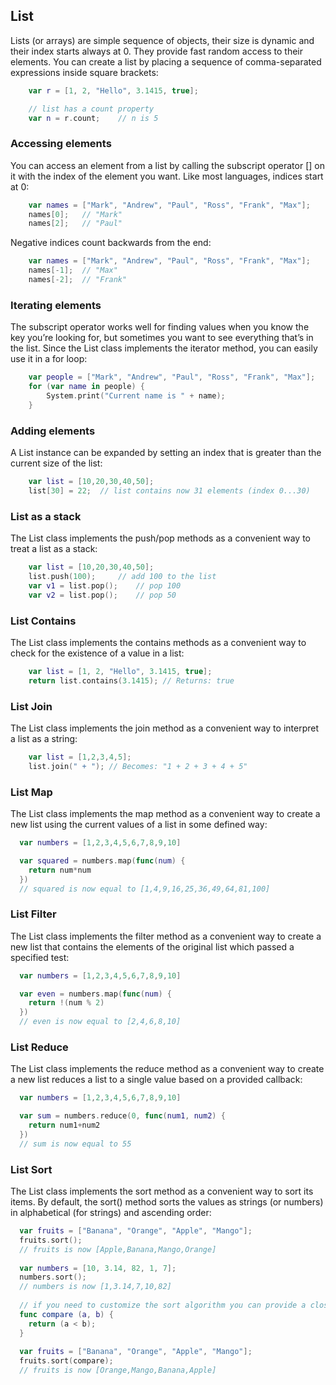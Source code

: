 ## List

Lists (or arrays) are simple sequence of objects, their size is dynamic and their index starts always at 0. They provide fast random access to their elements. You can create a list by placing a sequence of comma-separated expressions inside square brackets:

```swift
	var r = [1, 2, "Hello", 3.1415, true];

	// list has a count property
	var n = r.count;	// n is 5
```

### Accessing elements
You can access an element from a list by calling the subscript operator [] on it with the index of the element you want. Like most languages, indices start at 0:
			
```swift
	var names = ["Mark", "Andrew", "Paul", "Ross", "Frank", "Max"];
	names[0];	// "Mark"
	names[2];	// "Paul"
```

Negative indices count backwards from the end:
```swift
	var names = ["Mark", "Andrew", "Paul", "Ross", "Frank", "Max"];
	names[-1];	// "Max"
	names[-2];	// "Frank"
```

### Iterating elements
The subscript operator works well for finding values when you know the key you’re looking for, but sometimes you want to see everything that’s in the list. Since the List class implements the iterator method, you can easily use it in a for loop:
```swift
	var people = ["Mark", "Andrew", "Paul", "Ross", "Frank", "Max"];
	for (var name in people) {
		System.print("Current name is " + name);
	}
```

### Adding elements
A List instance can be expanded by setting an index that is greater than the current size of the list:
```swift
	var list = [10,20,30,40,50];
	list[30] = 22;	// list contains now 31 elements (index 0...30)
```

### List as a stack
The List class implements the push/pop methods as a convenient way to treat a list as a stack:
```swift
	var list = [10,20,30,40,50];
	list.push(100);		// add 100 to the list
	var v1 = list.pop();	// pop 100
	var v2 = list.pop();	// pop 50
```

### List Contains
The List class implements the contains methods as a convenient way to check for the existence of a value in a list:
```swift
	var list = [1, 2, "Hello", 3.1415, true];
	return list.contains(3.1415); // Returns: true
```

### List Join
The List class implements the join method as a convenient way to interpret a list as a string:
```swift
	var list = [1,2,3,4,5];
	list.join(" + "); // Becomes: "1 + 2 + 3 + 4 + 5"
```

### List Map
The List class implements the map method as a convenient way to create a new list using the current values of a list in some defined way:
			
```swift
  var numbers = [1,2,3,4,5,6,7,8,9,10]

  var squared = numbers.map(func(num) {
    return num*num
  })
  // squared is now equal to [1,4,9,16,25,36,49,64,81,100]
```

### List Filter
The List class implements the filter method as a convenient way to create a new list that contains the elements of the original list which passed a specified test:
			
```swift
  var numbers = [1,2,3,4,5,6,7,8,9,10]

  var even = numbers.map(func(num) {
    return !(num % 2)
  })
  // even is now equal to [2,4,6,8,10]
```

### List Reduce
The List class implements the reduce method as a convenient way to create a new list reduces a list to a single value based on a provided callback:
			
```swift
  var numbers = [1,2,3,4,5,6,7,8,9,10]

  var sum = numbers.reduce(0, func(num1, num2) {
    return num1+num2
  })
  // sum is now equal to 55
```

### List Sort
The List class implements the sort method as a convenient way to sort its items. By default, the sort() method sorts the values as strings (or numbers) in alphabetical (for strings) and ascending order:
			
```swift
  var fruits = ["Banana", "Orange", "Apple", "Mango"];
  fruits.sort();
  // fruits is now [Apple,Banana,Mango,Orange]
  
  var numbers = [10, 3.14, 82, 1, 7];
  numbers.sort();
  // numbers is now [1,3.14,7,10,82]
  
  // if you need to customize the sort algorithm you can provide a closure
  func compare (a, b) {
    return (a < b);
  }
  
  var fruits = ["Banana", "Orange", "Apple", "Mango"];
  fruits.sort(compare);
  // fruits is now [Orange,Mango,Banana,Apple]
  
```

